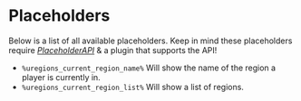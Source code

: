 # Placeholders
Below is a list of all available placeholders. Keep in mind these placeholders require [*PlaceholderAPI*](https://www.spigotmc.org/resources/6245/) & a plugin that supports the API!
<br>

* `%uregions_current_region_name%`
  Will show the name of the region a player is currently in.
* `%uregions_current_region_list%`
  Will show a list of regions.
